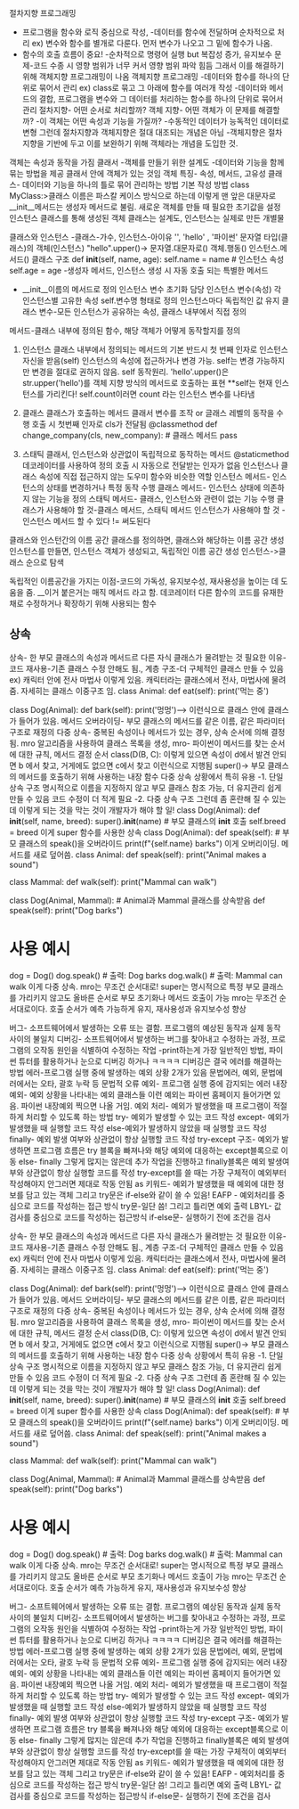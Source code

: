 절차지향 프로그래밍
- 프로그램을 함수와 로직 중심으로 작성,
-데이터를 함수에 전달하며 순차적으로 처리
ex) 변수와 함수를 별개로 다룬다.
먼저 변수가 나오고 그 밑에 함수가 나옴.
- 함수의 호출 흐름이 중요!
-순차적으로 명령어 실행
but
복잡성 증가, 유지보수 문제-코드 수종 시 영향 범위가 너무 커서 영향 범위 파악 힘듬
그래서 이를 해결하기 위해 객체지향 프로그래밍이 나옴
객체지향 프로그래밍
-데이터와 함수를 하나의 단위로 묶어서 관리
ex)
class로 묶고 그 아래에 함수를 여러개 작성
-데이터와 메서드의 결합, 프로그램을 변수와 그 데이터를 처리하는 함수를 하나의 단위로 묶어서 관리
절차지향- 어떤 순서로 처리할까?
객체 지향- 어떤 객체가 이 문제를 해결할까?
-이 객체는 어떤 속성과 기능을 가질까?
-수동적인 데이터가 능독적인 데이터로 변형
그런데 절차지향과 객체지향은 절대 대조되는 개념은 아님
-객체지향은 절차 지향을 기반에 두고 이를 보완하기 위해 객체라는 개념을 도입한 것.

객체는 속성과 동작을 가짐
클래서
-객체를 만들기 위한 설계도
-데이터와 기능을 함께 묶는 방법을 제공
클래서 안에 객체가 있는 것임
객체 특징- 속성, 메서드, 고유성
클래스- 데이터와 기능을 하나의 틀로 묶어 관리하는 방법
기본 작성 방법
class MyClass:>클래스 이름은 파스칼 케이스 방식으로 하는데 이렇게 맨 앞은 대문자로
__init__메서드는 생성자 메서드로 불림. 새로운 객체를 만들 때 필요한 초기값을 설정
인스턴스
클래스를 통해 생성된 객체
클래스는 설계도, 인스턴스는 실제로 만든 개별물

클래스와 인스턴스
-클래스-가수, 인스턴스-아이유
'', 'hello' , '파이썬'
문자열 타입(클래스)의 객체(인스턴스)
"hello".upper()-> 문자열.대문자로() 객체.행동() 인스턴스.메서드()
클래스 구조
def __init__(self, name, age):
        self.name = name  # 인스턴스 속성
        self.age = age 
-생성자 메서드, 인스턴스 생성 시 자동 호출 되는 특별한 메서드
- __init__이름의 메서드로 정의
인스턴스 변수 초기화 담당
인스턴스 변수(속성)
각 인스턴스별 고유한 속성
self.변수명 형태로 정의
인스턴스마다 독립적인 값 유지
클래스 변수-모든 인스턴스가 공유하는 속성, 클래스 내부에서 직접 정의

메서드-클래스 내부에 정의된 함수, 해당 객체가 어떻게 동작할지를 정의
1. 인스턴스
클래스 내부에서 정의되는 메서드의 기본
반드시 첫 번째 인자로 인스턴스 자신을 받음(self)
인스턴스의 속성에 접근하거나 변경 가능. self는 변경 가능하지만 변경을 절대로 권하지 않음.
self 동작원리. 'hello'.upper()은 str.upper('hello')를 객체 지향 방식의 메서드로 호출하는 표현
**self는 현재 인스턴스를 가리킨다! self.count이러면 count 라는 인스턴스 변수를 나타냄

2. 클래스
클래스가 호출하는 메서드
클래서 변수를 조작 or 글래스 레벨의 동작을 수행
호출 시 첫번째 인자로 cls가 전달됨
@classmethod
    def change_company(cls, new_company):  # 클래스 메서드
        pass
3. 스태틱
클래서, 인스턴스와 상관없이 독립적으로 동작하는 메서드
@staticmethod 데코레이터를 사용하여 정의
호출 시 자동으로 전달받는 인자가 없음
인스턴스나 클래스 속성에 직접 접근하지 않는 도우미 함수와 비슷한 역할 
인스턴스 메서드- 인스턴스의 상태를 변경하거나 특정 동작 수행
클래스 메서드- 인스턴스 상태에 의존하지 않는 기능을 정의
스태틱 메서드- 클래스, 인스턴스와 관련이 없는 기능 수행
클래스가 사용해야 할 것-클래스 메서드, 스태틱 메서드
인스턴스가 사용해야 할 것 - 인스턴스 메서드
할 수 있다 != 써도된다

클래스와 인스턴간의 이름 공간
클래스를 정의하면, 클래스와 해당하는 이름 공간 생성
인스턴스를 만들면, 인스턴스 객체가 생성되고, 독립적인 이름 공간 생성
인스턴스->클래스 순으로 탐색

독립적인 이름공간을 가지는 이점-코드의 가독성, 유지보수성, 재사용성을 높이는 데 도움을 줌.
__이거 붙은거는 매직 메서드 라고 함.
데코레이터
다른 함수의 코드를 유재한 채로 수정하거나 확장하기 위해 사용되는 함수

## 상속
상속- 한 부모 클래스의 속성과 메서드르 다른 자식 클래스가 물려받는 것
필요한 이유-코드 재사용-기존 클래스 수정 안해도 됨., 계층 구조-더 구체적인 클래스 만들 수 있음
ex) 캐릭터 안에 전사 마법사 이렇게 있음. 캐릭터라는 클래스에서 전사, 마법사에 물려줌.
자세히는 클래스 이중구조 임.
class Animal:
    def eat(self):
        print('먹는 중')

class Dog(Animal):
    def bark(self):
        print('멍멍')--> 이런식으로 클래스 안에 클래스가 들어가 있음.
메서드 오버라이딩- 부모 클래스의 메서드를 같은 이름, 같은 파라미터 구조로 재정의
다중 상속- 중복된 속성이나 메서드가 있는 경우, 상속 순서에 의해 결정됨.
mro 알고리즘을 사용하여 클래스 목록을 생성, mro- 파이썬이 메서드를 찾는 순서에 대한 규칙, 메서드 결정 순서
class(D(B, C): 이렇게 있으면 속성이 d에서 발견 안되면 b 에서 찾고, 거게에도 없으면 c에서 찾고 이런식으로 지행됨
super()-> 부모 클래스의 메서드를 호출하기 위해 사용하는 내장 함수
다중 상속 상황에서 특히 유용
-1. 단일 상속 구조
명시적으로 이름을 지정하지 않고 부모 클래스 참조 가능, 더 유지관리 쉽게 만들 수 있음
코드 수정이 더 적게 필요
-2. 다중 상속 구조
그런데 좀 혼란해 질 수 있는데 이렇게 되는 것을 막는 것이 개발자가 해야 할 일!
class Dog(Animal):
    def __init__(self, name, breed):
        super().__init__(name)  # 부모 클래스의 __init__ 호출
        self.breed = breed
이게 super 함수를 사용한 상속
class Dog(Animal):
    def speak(self):  # 부모 클래스의 speak()을 오버라이드
        print(f"{self.name} barks")
이게 오버리이딩. 메서드를 새로 덮어씀.
class Animal:
    def speak(self):
        print("Animal makes a sound")

class Mammal:
    def walk(self):
        print("Mammal can walk")

class Dog(Animal, Mammal):  # Animal과 Mammal 클래스를 상속받음
    def speak(self):
        print("Dog barks")

# 사용 예시
dog = Dog()
dog.speak()  # 출력: Dog barks
dog.walk()   # 출력: Mammal can walk
이게 다중 상속. mro는 무조건 순서대로!
super는 명시적으로 특정 부모 클래스를 가리키지 않고도 올바른 순서로 부모 초기화나 메서드 호출이 가능
mro는 무조건 순서대로이다. 호출 순서가 예측 가능하게 유지, 재사용성과 유지보수성 향상

버그- 소프트웨어에서 발생하는 오류 또는 결함. 프로그램의 예상된 동작과 실제 동작 사이의 불일치
디버깅- 소프트웨어에서 발생하는 버그를 찾아내고 수정하는 과정, 프로그램의 오작동 원인을 식별하여 수정하는 작업
-print하는게 가장 일반적인 방법, 파이썬 튜터를 활용하거나 눈으로 디버깅 하거나 ㅋㅋㅋㅋ
디버깅은 결국 에러를 해결하는 방법
에러-프로그램 실행 중에 발생하는 예외 상황
2개가 있음 문법에러, 예외, 
문법에러에서는 오타, 괄호 누락 등 문법적 오류
예외- 프로그램 실행 중에 감지되는 에러
내장 예외- 예외 상황을 나타내는 예외 클래스들
이런 예외는 파이썬 홈페이지 들어가면 있음. 파이썬 내장예외 찍으면 나올 거임.
예외 처리- 예외가 발생했을 때 프로그램이 적절하게 처리할 수 있도록 하는 방법
try- 예외가 발생할 수 있는 코드 작성
except- 예외가 발생했을 때 실행할 코드 작성
else-예외가 발생하지 않았을 때 실행할 코드 작성
finally- 예외 발생 여부와 상관없이 항상 실행할 코드 작성
try-except 구조- 예외가 발생하면 프로그램 흐름은 try 블록을 빠져나와 해당 예외에 대응하는 except블록으로 이동
else- finally
그렇게 많지는 않은데 추가 작업을 진행하고 finally블록은 예외 발생여부와 상관없이 항상 실행할 코드를 작성
try-except를 쓸 때는 가장 구체적이 예외부터 작성해야지 안그러면 제대로 작동 안됨
as 키워드- 예외가 발생했을 때 예외에 대한 정보를 담고 있는 객체
그리고 try문은 if-else와 같이 쓸 수 있음!
EAFP - 예외처리를 중심으로 코드를 작성하는 접근 방식 try문-일단 씀! 그리고 틀리면 예외 출력
LBYL- 값 검사를 중심으로 코드를 작성하는 접근방식 if-else문- 실행하기 전에 조건을 검사


상속- 한 부모 클래스의 속성과 메서드르 다른 자식 클래스가 물려받는 것
필요한 이유-코드 재사용-기존 클래스 수정 안해도 됨., 계층 구조-더 구체적인 클래스 만들 수 있음
ex) 캐릭터 안에 전사 마법사 이렇게 있음. 캐릭터라는 클래스에서 전사, 마법사에 물려줌.
자세히는 클래스 이중구조 임.
class Animal:
    def eat(self):
        print('먹는 중')

class Dog(Animal):
    def bark(self):
        print('멍멍')--> 이런식으로 클래스 안에 클래스가 들어가 있음.
메서드 오버라이딩- 부모 클래스의 메서드를 같은 이름, 같은 파라미터 구조로 재정의
다중 상속- 중복된 속성이나 메서드가 있는 경우, 상속 순서에 의해 결정됨.
mro 알고리즘을 사용하여 클래스 목록을 생성, mro- 파이썬이 메서드를 찾는 순서에 대한 규칙, 메서드 결정 순서
class(D(B, C): 이렇게 있으면 속성이 d에서 발견 안되면 b 에서 찾고, 거게에도 없으면 c에서 찾고 이런식으로 지행됨
super()-> 부모 클래스의 메서드를 호출하기 위해 사용하는 내장 함수
다중 상속 상황에서 특히 유용
-1. 단일 상속 구조
명시적으로 이름을 지정하지 않고 부모 클래스 참조 가능, 더 유지관리 쉽게 만들 수 있음
코드 수정이 더 적게 필요
-2. 다중 상속 구조
그런데 좀 혼란해 질 수 있는데 이렇게 되는 것을 막는 것이 개발자가 해야 할 일!
class Dog(Animal):
    def __init__(self, name, breed):
        super().__init__(name)  # 부모 클래스의 __init__ 호출
        self.breed = breed
이게 super 함수를 사용한 상속
class Dog(Animal):
    def speak(self):  # 부모 클래스의 speak()을 오버라이드
        print(f"{self.name} barks")
이게 오버리이딩. 메서드를 새로 덮어씀.
class Animal:
    def speak(self):
        print("Animal makes a sound")

class Mammal:
    def walk(self):
        print("Mammal can walk")

class Dog(Animal, Mammal):  # Animal과 Mammal 클래스를 상속받음
    def speak(self):
        print("Dog barks")

# 사용 예시
dog = Dog()
dog.speak()  # 출력: Dog barks
dog.walk()   # 출력: Mammal can walk
이게 다중 상속. mro는 무조건 순서대로!
super는 명시적으로 특정 부모 클래스를 가리키지 않고도 올바른 순서로 부모 초기화나 메서드 호출이 가능
mro는 무조건 순서대로이다. 호출 순서가 예측 가능하게 유지, 재사용성과 유지보수성 향상

버그- 소프트웨어에서 발생하는 오류 또는 결함. 프로그램의 예상된 동작과 실제 동작 사이의 불일치
디버깅- 소프트웨어에서 발생하는 버그를 찾아내고 수정하는 과정, 프로그램의 오작동 원인을 식별하여 수정하는 작업
-print하는게 가장 일반적인 방법, 파이썬 튜터를 활용하거나 눈으로 디버깅 하거나 ㅋㅋㅋㅋ
디버깅은 결국 에러를 해결하는 방법
에러-프로그램 실행 중에 발생하는 예외 상황
2개가 있음 문법에러, 예외, 
문법에러에서는 오타, 괄호 누락 등 문법적 오류
예외- 프로그램 실행 중에 감지되는 에러
내장 예외- 예외 상황을 나타내는 예외 클래스들
이런 예외는 파이썬 홈페이지 들어가면 있음. 파이썬 내장예외 찍으면 나올 거임.
예외 처리- 예외가 발생했을 때 프로그램이 적절하게 처리할 수 있도록 하는 방법
try- 예외가 발생할 수 있는 코드 작성
except- 예외가 발생했을 때 실행할 코드 작성
else-예외가 발생하지 않았을 때 실행할 코드 작성
finally- 예외 발생 여부와 상관없이 항상 실행할 코드 작성
try-except 구조- 예외가 발생하면 프로그램 흐름은 try 블록을 빠져나와 해당 예외에 대응하는 except블록으로 이동
else- finally
그렇게 많지는 않은데 추가 작업을 진행하고 finally블록은 예외 발생여부와 상관없이 항상 실행할 코드를 작성
try-except를 쓸 때는 가장 구체적이 예외부터 작성해야지 안그러면 제대로 작동 안됨
as 키워드- 예외가 발생했을 때 예외에 대한 정보를 담고 있는 객체
그리고 try문은 if-else와 같이 쓸 수 있음!
EAFP - 예외처리를 중심으로 코드를 작성하는 접근 방식 try문-일단 씀! 그리고 틀리면 예외 출력
LBYL- 값 검사를 중심으로 코드를 작성하는 접근방식 if-else문- 실행하기 전에 조건을 검사